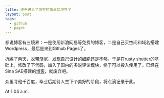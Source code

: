 ```yaml
---
title: 终于进入了博客的第三层境界了
layout: post
tags:
  - github 
  - pages
---
```


都说博客有三境界：一是使用新浪网易等免费的博客，二是自己买空间和域名搭建Wordpress，最后是来到Github Pages了。

折腾了两天，衣带渐宽，发现自己设计的细胞还是不够。于是在[rusty shutter][1]的基础上，修改了下代码，加入了国内的多说评论模块，终于可以投入使用了。已经在Sina SAE搭建的[博客][2]，就废弃吧。

众里寻他千百度，毕业后期待人生下个美好的阶段，将点滴记录于此。

At 1:04 a.m.

[1]: http://lhzhang.com
[2]: http://yewen.sinaapp.com